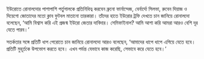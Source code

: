 ইউরোতে রোনালদোর পাশাপাশি পর্তুগালকে প্রতিনিধিত্ব করবেন ব্রুনো ফার্নান্দেজ, বের্নার্দো সিলভা, রুবেন দিয়াজ ও দিয়েগো জোতাদের মতো ক্লাব ফুটবল মাতানো তারকারা। তাঁদের হাতে ইউরোর ট্রফি দেখতে চান জানিয়ে রোনালদো বলেছেন, ‘আমি বিশ্বাস করি এই প্রজন্ম ইউরো জেতার দাবিদার। সেমিফাইনাল? আমি আশা করি আমরা আরও বেশি দূর যেতে পারব।’

সতর্কতার সঙ্গে প্রতিটি ধাপ পেরোতে চান জানিয়ে রোনালদো আরও বলেছেন, ‘আমাদের ধাপে ধাপে এগিয়ে যেতে হবে। প্রতিটি মুহূর্তকে উপভোগ করতে হবে। এখন পর্যন্ত যেভাবে কাজ করেছি, সেভাবে করে যেতে হবে।’

